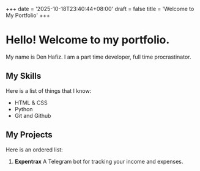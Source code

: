 +++
date = '2025-10-18T23:40:44+08:00'
draft = false
title = 'Welcome to My Portfolio'
+++

# Hello! Welcome to my portfolio.

My name is Den Hafiz. I am a part time developer, full time procrastinator.

## My Skills

Here is a list of things that I know:

* HTML & CSS
* Python
* Git and Github

## My Projects

Here is an ordered list:

1. **Expentrax** A Telegram bot for tracking your income and expenses.
